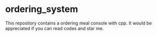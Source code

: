 # ordering_system
This repository contains a ordering meal console with cpp. It would be appreciated if you can read codes and star me.
